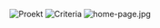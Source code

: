 ![Proekt](https://www.figma.com/file/NyIz5Se1dH3KkFRoKUe5X4/ithillel-15-12-2022?node-id=0%3A1&t=9ToLRpZHfKxC8zO4-1)
![Сriteria](https://docs.google.com/document/d/1UK3bKlfTO5rqui0UOUYwGNIlzEfdrrWI2uHaPHRIMeE/edit?usp=sharing)
![home-page.jpg](./app/img/home-page.jpg)